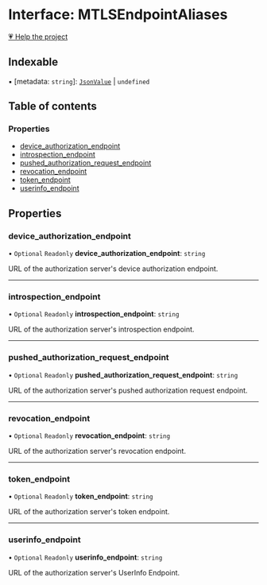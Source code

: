 # Interface: MTLSEndpointAliases

[💗 Help the project](https://github.com/sponsors/panva)

## Indexable

▪ [metadata: `string`]: [`JsonValue`](../types/JsonValue.md) \| `undefined`

## Table of contents

### Properties

- [device\_authorization\_endpoint](MTLSEndpointAliases.md#device_authorization_endpoint)
- [introspection\_endpoint](MTLSEndpointAliases.md#introspection_endpoint)
- [pushed\_authorization\_request\_endpoint](MTLSEndpointAliases.md#pushed_authorization_request_endpoint)
- [revocation\_endpoint](MTLSEndpointAliases.md#revocation_endpoint)
- [token\_endpoint](MTLSEndpointAliases.md#token_endpoint)
- [userinfo\_endpoint](MTLSEndpointAliases.md#userinfo_endpoint)

## Properties

### device\_authorization\_endpoint

• `Optional` `Readonly` **device\_authorization\_endpoint**: `string`

URL of the authorization server's device authorization endpoint.

___

### introspection\_endpoint

• `Optional` `Readonly` **introspection\_endpoint**: `string`

URL of the authorization server's introspection endpoint.

___

### pushed\_authorization\_request\_endpoint

• `Optional` `Readonly` **pushed\_authorization\_request\_endpoint**: `string`

URL of the authorization server's pushed authorization request endpoint.

___

### revocation\_endpoint

• `Optional` `Readonly` **revocation\_endpoint**: `string`

URL of the authorization server's revocation endpoint.

___

### token\_endpoint

• `Optional` `Readonly` **token\_endpoint**: `string`

URL of the authorization server's token endpoint.

___

### userinfo\_endpoint

• `Optional` `Readonly` **userinfo\_endpoint**: `string`

URL of the authorization server's UserInfo Endpoint.
